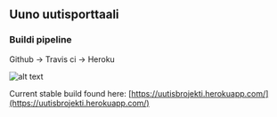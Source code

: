 ## Uuno uutisporttaali


### Buildi pipeline

Github -> Travis ci -> Heroku

![alt text](https://travis-ci.org/Zudoku/webpabrojekti.svg?branch=master "branch: master")

Current stable build found here: [https://uutisbrojekti.herokuapp.com/](https://uutisbrojekti.herokuapp.com/)